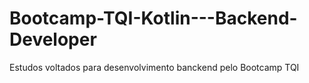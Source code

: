 # Bootcamp-TQI-Kotlin---Backend-Developer
 Estudos voltados para desenvolvimento banckend pelo Bootcamp TQI
